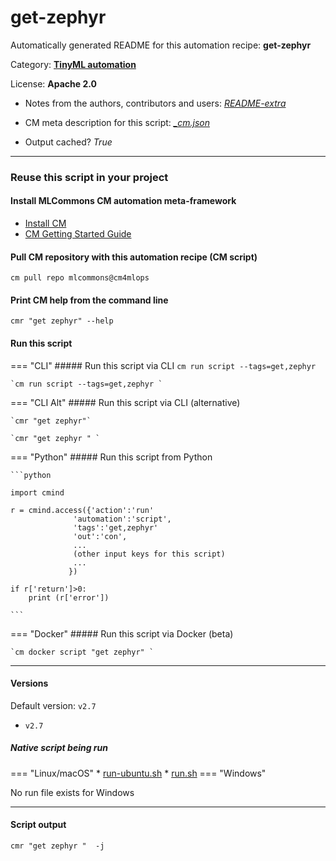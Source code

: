 # get-zephyr
Automatically generated README for this automation recipe: **get-zephyr**

Category: **[TinyML automation](..)**

License: **Apache 2.0**

* Notes from the authors, contributors and users: [*README-extra*](https://github.com/mlcommons/cm4mlops/tree/main/script/get-zephyr/README-extra.md)

* CM meta description for this script: *[_cm.json](https://github.com/mlcommons/cm4mlops/tree/main/script/get-zephyr/_cm.json)*
* Output cached? *True*

---
### Reuse this script in your project

#### Install MLCommons CM automation meta-framework

* [Install CM](https://docs.mlcommons.org/ck/install)
* [CM Getting Started Guide](https://docs.mlcommons.org/ck/getting-started/)

#### Pull CM repository with this automation recipe (CM script)

```cm pull repo mlcommons@cm4mlops```

#### Print CM help from the command line

````cmr "get zephyr" --help````

#### Run this script

=== "CLI"
    ##### Run this script via CLI
    `cm run script --tags=get,zephyr`

    `cm run script --tags=get,zephyr `

=== "CLI Alt"
    ##### Run this script via CLI (alternative)

    `cmr "get zephyr"`

    `cmr "get zephyr " `


=== "Python"
    ##### Run this script from Python


    ```python

    import cmind

    r = cmind.access({'action':'run'
                  'automation':'script',
                  'tags':'get,zephyr'
                  'out':'con',
                  ...
                  (other input keys for this script)
                  ...
                 })

    if r['return']>0:
        print (r['error'])

    ```


=== "Docker"
    ##### Run this script via Docker (beta)

    `cm docker script "get zephyr" `

___

#### Versions
Default version: `v2.7`

* `v2.7`

##### Native script being run
=== "Linux/macOS"
     * [run-ubuntu.sh](https://github.com/mlcommons/cm4mlops/tree/main/script/get-zephyr/run-ubuntu.sh)
     * [run.sh](https://github.com/mlcommons/cm4mlops/tree/main/script/get-zephyr/run.sh)
=== "Windows"

No run file exists for Windows
___
#### Script output
`cmr "get zephyr "  -j`